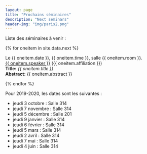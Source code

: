 ```yaml
---
layout: page
title: "Prochains séminaires"
description: "Next seminars"
header-img: "img/paris2.png"
---
```


Liste des séminaires à venir :


{% for oneitem in site.data.next %}
<p>
  Le {{ oneitem.date }}, {{ oneitem.time }}, salle {{ oneitem.room }}.<br/>
  <a href="{{ oneitem.url }}">{{ oneitem.speaker }}</a>  ({{ oneitem.affiliation }})<br/>
  <b>Title:</b> <i>{{ oneitem.title }}</i><br/>
  <b>Abstract:</b> {{ oneitem.abstract }}
  </p>
{% endfor %}


Pour 2019-2020, les dates sont les suivantes :

- jeudi 3 octobre : Salle 314
- jeudi 7 novembre : Salle 314
- jeudi 5 décembre : Salle 201
- jeudi 9 janvier : Salle 314
- jeudi 6 février : Salle 314
- jeudi 5 mars : Salle 314
- jeudi 2 avril : Salle 314
- jeudi 7 mai : Salle 314
- jeudi 4 juin : Salle 314
